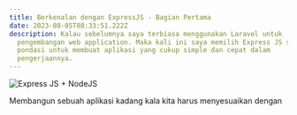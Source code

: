```yaml
---
title: Berkenalan dengan ExpressJS - Bagian Pertama
date: 2023-08-05T08:33:51.222Z
description: Kalau sebelumnya saya terbiasa menggunakan Laravel untuk
  pengembangan web application. Maka kali ini saya memilih Express JS sebagai
  pondasi untuk membuat aplikasi yang cukup simple dan cepat dalam
  pengerjaannya.
---
```

![Express JS + NodeJS](/img/maxresdefault.jpg)

M﻿embangun sebuah aplikasi kadang kala kita harus menyesuaikan dengan
